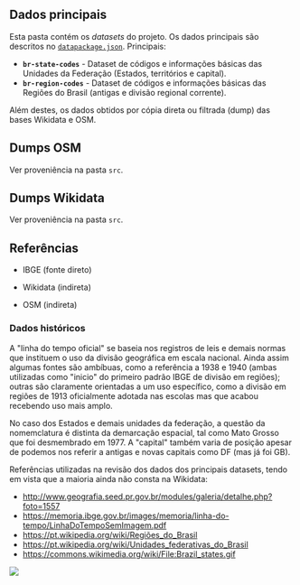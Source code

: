 ## Dados principais

Esta pasta contém os *datasets* do projeto. Os dados principais são descritos no [`datapackage.json`](../datapackage.json). Principais:

* **`br-state-codes`** - Dataset de códigos e informações básicas das Unidades da Federação (Estados, territórios e capital).
* **`br-region-codes`** - Dataset de códigos e informações básicas das Regiões do Brasil (antigas e divisão regional corrente). 

Além destes, os dados obtidos por cópia direta ou filtrada (dump) das bases Wikidata e OSM.

## Dumps OSM

Ver proveniência na pasta `src`.

## Dumps Wikidata

Ver proveniência na pasta `src`.

## Referências

* IBGE (fonte direto)

* Wikidata (indireta)

* OSM (indireta)

### Dados históricos

A "linha do tempo oficial" se baseia nos registros de leis e demais normas que instituem o uso da divisão geográfica em escala nacional.
Ainda assim algumas fontes são ambíbuas, como a referência a 1938 e 1940 (ambas utilizadas como "inicio" do primeiro padrão IBGE de divisão em regiões); outras são claramente orientadas a um uso específico, como a divisão em regiões de 1913 oficialmente adotada nas escolas mas que acabou recebendo uso mais amplo.

No caso dos Estados e demais unidades da federação, a questão da nomemclatura é distinta da demarcação espacial, tal como Mato Grosso que foi desmembrado em 1977. A "capital" também varia de posição apesar de podemos nos referir a antigas e novas capitais como DF (mas já foi GB).

Referências utilizadas na revisão dos dados dos principais datasets, tendo em vista que a maioria ainda não consta na Wikidata:

* http://www.geografia.seed.pr.gov.br/modules/galeria/detalhe.php?foto=1557
* https://memoria.ibge.gov.br/images/memoria/linha-do-tempo/LinhaDoTempoSemImagem.pdf
* https://pt.wikipedia.org/wiki/Regiões_do_Brasil
* https://pt.wikipedia.org/wiki/Unidades_federativas_do_Brasil
* https://commons.wikimedia.org/wiki/File:Brazil_states.gif

![](https://upload.wikimedia.org/wikipedia/commons/thumb/e/e8/Brazil_states.gif/220px-Brazil_states.gif)

